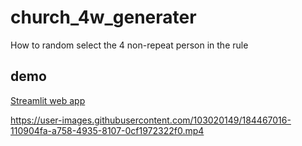 # church_4w_generater
How to random select the 4 non-repeat person in the rule

## demo
[Streamlit web app](https://pych0413-church-4w-generater-streamlit-5s4wqd.streamlitapp.com/)

https://user-images.githubusercontent.com/103020149/184467016-110904fa-a758-4935-8107-0cf1972322f0.mp4

